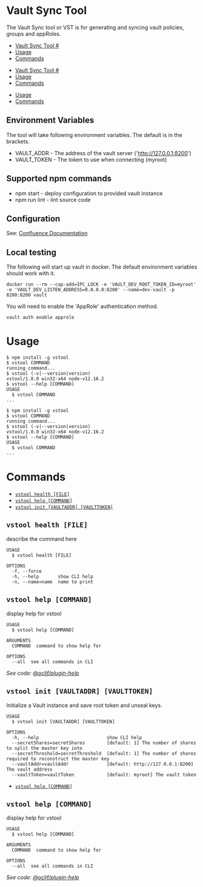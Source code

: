 # Vault Sync Tool #

The Vault Sync tool or VST is for generating and syncing vault policies, groups and appRoles.


<!-- toc -->
* [Vault Sync Tool #](#vault-sync-tool-)
* [Usage](#usage)
* [Commands](#commands)
<!-- tocstop -->
* [Vault Sync Tool #](#vault-sync-tool-)
* [Usage](#usage)
* [Commands](#commands)
<!-- tocstop -->
* [Usage](#usage)
* [Commands](#commands)
<!-- tocstop -->

## Environment Variables ##

The tool will take following environment variables. The default is in the brackets.

* VAULT_ADDR - The address of the vault server ('http://127.0.0.1:8200')
* VAULT_TOKEN - The token to use when connecting (myroot)


## Supported npm commands ##

* npm start - deploy configuration to provided vault instance
* npm run lint - lint source code

## Configuration ##

See: [Confluence Documentation](https://apps.nrs.gov.bc.ca/int/confluence/display/AD/How+to+configure+the+Vault+Policy+Generator+tool)

## Local testing ##

The following will start up vault in docker. The default environment variables should work with it.

`docker run --rm --cap-add=IPC_LOCK -e 'VAULT_DEV_ROOT_TOKEN_ID=myroot' -e 'VAULT_DEV_LISTEN_ADDRESS=0.0.0.0:8200' --name=dev-vault -p 8200:8200 vault`

You will need to enable the 'AppRole' authentication method.

`vault auth enable approle`

# Usage
<!-- usage -->
```sh-session
$ npm install -g vstool
$ vstool COMMAND
running command...
$ vstool (-v|--version|version)
vstool/1.0.0 win32-x64 node-v12.16.2
$ vstool --help [COMMAND]
USAGE
  $ vstool COMMAND
...
```
<!-- usagestop -->
```sh-session
$ npm install -g vstool
$ vstool COMMAND
running command...
$ vstool (-v|--version|version)
vstool/1.0.0 win32-x64 node-v12.16.2
$ vstool --help [COMMAND]
USAGE
  $ vstool COMMAND
...
```
<!-- usagestop -->
<!-- usagestop -->

# Commands
<!-- commands -->
* [`vstool health [FILE]`](#vstool-health-file)
* [`vstool help [COMMAND]`](#vstool-help-command)
* [`vstool init [VAULTADDR] [VAULTTOKEN]`](#vstool-init-vaultaddr-vaulttoken)

## `vstool health [FILE]`

describe the command here

```
USAGE
  $ vstool health [FILE]

OPTIONS
  -f, --force
  -h, --help       show CLI help
  -n, --name=name  name to print
```

## `vstool help [COMMAND]`

display help for vstool

```
USAGE
  $ vstool help [COMMAND]

ARGUMENTS
  COMMAND  command to show help for

OPTIONS
  --all  see all commands in CLI
```

_See code: [@oclif/plugin-help](https://github.com/oclif/plugin-help/blob/v3.2.2/src/commands/help.ts)_

## `vstool init [VAULTADDR] [VAULTTOKEN]`

Initialize a Vault instance and save root token and unseal keys.

```
USAGE
  $ vstool init [VAULTADDR] [VAULTTOKEN]

OPTIONS
  -h, --help                         show CLI help
  --secretShares=secretShares        [default: 1] The number of shares to split the master key into
  --secretThreshold=secretThreshold  [default: 1] The number of shares required to reconstruct the master key
  --vaultAddr=vaultAddr              [default: http://127.0.0.1:8200] The vault address
  --vaultToken=vaultToken            [default: myroot] The vault token
```
<!-- commandsstop -->
* [`vstool help [COMMAND]`](#vstool-help-command)

## `vstool help [COMMAND]`

display help for vstool

```
USAGE
  $ vstool help [COMMAND]

ARGUMENTS
  COMMAND  command to show help for

OPTIONS
  --all  see all commands in CLI
```

_See code: [@oclif/plugin-help](https://github.com/oclif/plugin-help/blob/v3.2.2/src/commands/help.ts)_
<!-- commandsstop -->
